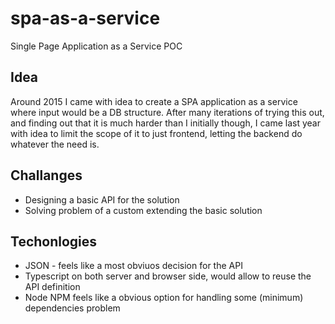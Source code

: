 # spa-as-a-service
Single Page Application as a Service POC

## Idea
Around 2015 I came with idea to create a SPA application as a service where input would be a DB structure. After many iterations of trying this out, and finding out that it is much harder than I initially though, I came last year with idea to limit the scope of it to just frontend, letting the backend do whatever the need is.

## Challanges
- Designing a basic  API for the solution
- Solving problem of a custom extending the basic solution

## Techonlogies
- JSON - feels like a most obviuos decision for the API
- Typescript on both server and browser side, would allow to reuse the API definition
- Node NPM feels like a obvious option for handling some (minimum) dependencies problem
